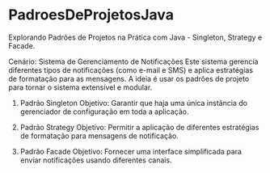 # PadroesDeProjetosJava
Explorando Padrões de Projetos na Prática com Java - Singleton, Strategy e Facade.

Cenário: Sistema de Gerenciamento de Notificações
Este sistema gerencia diferentes tipos de notificações (como e-mail e SMS) e aplica estratégias de formatação para as mensagens. A ideia é usar os padrões de projeto para tornar o sistema extensível e modular.

1. Padrão Singleton
Objetivo: Garantir que haja uma única instância do gerenciador de configuração em toda a aplicação.

2. Padrão Strategy
Objetivo: Permitir a aplicação de diferentes estratégias de formatação para mensagens de notificação.

3. Padrão Facade
Objetivo: Fornecer uma interface simplificada para enviar notificações usando diferentes canais.
